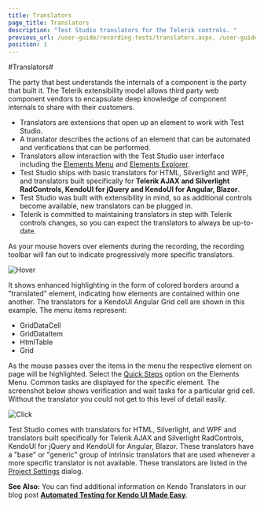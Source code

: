 ```yaml
---
title: Translators
page_title: Translators
description: "Test Studio translators for the Telerik controls. "
previous_url: /user-guide/recording-tests/translators.aspx, /user-guide/recording-tests/translators
position: 1
---
```

#Translators#

The party that best understands the internals of a component is the party that built it. The Telerik extensibility model allows third party web component vendors to encapsulate deep knowledge of component internals to share with their customers.

* Translators are extensions that open up an element to work with Test Studio.
* A translator describes the actions of an element that can be automated and verifications that can be performed.
* Translators allow interaction with the Test Studio user interface including the <a href="/features/elements-menu/overview" target="_blank">Elements Menu</a> and <a href="/features/elements-explorer/overview" target="_blank">Elements Explorer</a>.
* Test Studio ships with basic translators for HTML, Silverlight and WPF, and translators built specifically for __Telerik AJAX and Silverlight RadControls, KendoUI for jQuery and KendoUI for Angular, Blazor__.
* Test Studio was built with extensibility in mind, so as additional controls become available, new translators can be plugged in.
* Telerik is committed to maintaining translators in step with Telerik controls changes, so you can expect the translators to always be up-to-date.

As your mouse hovers over elements during the recording, the recording toolbar will fan out to indicate progressively more specific translators.

![Hover][1]

It shows enhanced highlighting in the form of colored borders around a "translated" element, indicating how elements are contained within one another. The translators for a KendoUI Angular Grid cell are shown in this example. The menu items represent:

* GridDataCell
* GridDataItem
* HtmlTable
* Grid

As the mouse passes over the items in the menu the respective element on page will be highlighted. Select the <a href="/features/verifications/quick-verification" target="_blank">Quick Steps</a> option on the Elements Menu. Common tasks are displayed for the specific element. The screenshot below shows verification and wait tasks for a particular grid cell. Without the translator you could not get to this level of detail easily.

![Click][2]

Test Studio comes with translators for HTML, Silverlight, and WPF and translators built specifically for Telerik AJAX and Silverlight RadControls, KendoUI for jQuery and KendoUI for Angular, Blazor. These translators have a "base" or "generic" group of intrinsic translators that are used whenever a more specific translator is not available. These translators are listed in the <a href="/features/project-settings/Translators" target="_blank">Project Settings</a> dialog.

__See Also:__ You can find additional information on Kendo Translators in our blog post <a href="https://www.telerik.com/blogs/automated-testing-of-kendo-ui-made-easy" target="_blank">__Automated Testing for Kendo UI Made Easy__</a>.

[1]: /img/general-information/test-recording/translators/fig1.png
[2]: /img/general-information/test-recording/translators/fig2.png